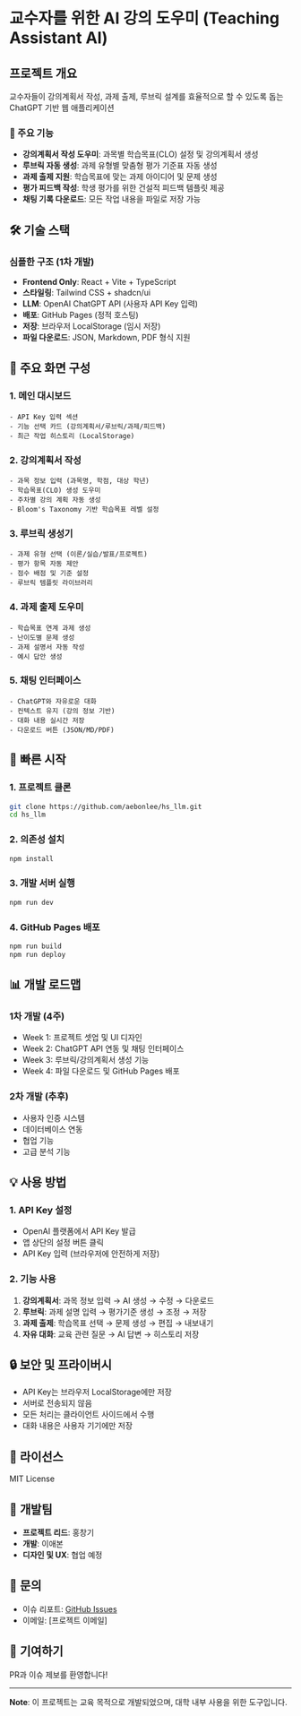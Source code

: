 # 교수자를 위한 AI 강의 도우미 (Teaching Assistant AI)

## 프로젝트 개요
교수자들이 강의계획서 작성, 과제 출제, 루브릭 설계를 효율적으로 할 수 있도록 돕는 ChatGPT 기반 웹 애플리케이션

### 🎯 주요 기능
- **강의계획서 작성 도우미**: 과목별 학습목표(CLO) 설정 및 강의계획서 생성
- **루브릭 자동 생성**: 과제 유형별 맞춤형 평가 기준표 자동 생성
- **과제 출제 지원**: 학습목표에 맞는 과제 아이디어 및 문제 생성
- **평가 피드백 작성**: 학생 평가를 위한 건설적 피드백 템플릿 제공
- **채팅 기록 다운로드**: 모든 작업 내용을 파일로 저장 가능

## 🛠 기술 스택

### 심플한 구조 (1차 개발)
- **Frontend Only**: React + Vite + TypeScript
- **스타일링**: Tailwind CSS + shadcn/ui  
- **LLM**: OpenAI ChatGPT API (사용자 API Key 입력)
- **배포**: GitHub Pages (정적 호스팅)
- **저장**: 브라우저 LocalStorage (임시 저장)
- **파일 다운로드**: JSON, Markdown, PDF 형식 지원

## 📱 주요 화면 구성

### 1. 메인 대시보드
```
- API Key 입력 섹션
- 기능 선택 카드 (강의계획서/루브릭/과제/피드백)
- 최근 작업 히스토리 (LocalStorage)
```

### 2. 강의계획서 작성
```
- 과목 정보 입력 (과목명, 학점, 대상 학년)
- 학습목표(CLO) 생성 도우미
- 주차별 강의 계획 자동 생성
- Bloom's Taxonomy 기반 학습목표 레벨 설정
```

### 3. 루브릭 생성기
```
- 과제 유형 선택 (이론/실습/발표/프로젝트)
- 평가 항목 자동 제안
- 점수 배점 및 기준 설정
- 루브릭 템플릿 라이브러리
```

### 4. 과제 출제 도우미
```
- 학습목표 연계 과제 생성
- 난이도별 문제 생성
- 과제 설명서 자동 작성
- 예시 답안 생성
```

### 5. 채팅 인터페이스
```
- ChatGPT와 자유로운 대화
- 컨텍스트 유지 (강의 정보 기반)
- 대화 내용 실시간 저장
- 다운로드 버튼 (JSON/MD/PDF)

```

## 🚀 빠른 시작

### 1. 프로젝트 클론
```bash
git clone https://github.com/aebonlee/hs_llm.git
cd hs_llm
```

### 2. 의존성 설치
```bash
npm install
```

### 3. 개발 서버 실행
```bash
npm run dev
```

### 4. GitHub Pages 배포
```bash
npm run build
npm run deploy
```

## 📊 개발 로드맵

### 1차 개발 (4주)
- Week 1: 프로젝트 셋업 및 UI 디자인
- Week 2: ChatGPT API 연동 및 채팅 인터페이스
- Week 3: 루브릭/강의계획서 생성 기능
- Week 4: 파일 다운로드 및 GitHub Pages 배포

### 2차 개발 (추후)
- 사용자 인증 시스템
- 데이터베이스 연동
- 협업 기능
- 고급 분석 기능

## 💡 사용 방법

### 1. API Key 설정
- OpenAI 플랫폼에서 API Key 발급
- 앱 상단의 설정 버튼 클릭
- API Key 입력 (브라우저에 안전하게 저장)

### 2. 기능 사용
1. **강의계획서**: 과목 정보 입력 → AI 생성 → 수정 → 다운로드
2. **루브릭**: 과제 설명 입력 → 평가기준 생성 → 조정 → 저장
3. **과제 출제**: 학습목표 선택 → 문제 생성 → 편집 → 내보내기
4. **자유 대화**: 교육 관련 질문 → AI 답변 → 히스토리 저장

## 🔒 보안 및 프라이버시
- API Key는 브라우저 LocalStorage에만 저장
- 서버로 전송되지 않음
- 모든 처리는 클라이언트 사이드에서 수행
- 대화 내용은 사용자 기기에만 저장

## 📝 라이선스
MIT License

## 👥 개발팀
- **프로젝트 리드**: 홍창기
- **개발**: 이애본
- **디자인 및 UX**: 협업 예정

## 📧 문의
- 이슈 리포트: [GitHub Issues](https://github.com/aebonlee/hs_llm/issues)
- 이메일: [프로젝트 이메일]

## 🙏 기여하기
PR과 이슈 제보를 환영합니다!

---

**Note**: 이 프로젝트는 교육 목적으로 개발되었으며, 대학 내부 사용을 위한 도구입니다.
